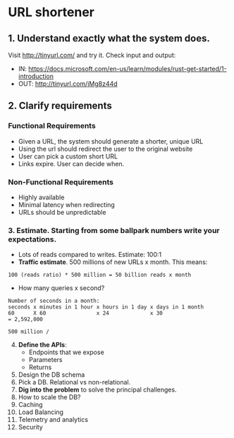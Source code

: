 # URL shortener

## 1. Understand exactly what the system does.

Visit http://tinyurl.com/ and try it.
Check input and output:

- IN: https://docs.microsoft.com/en-us/learn/modules/rust-get-started/1-introduction
- OUT: http://tinyurl.com/jMg8z44d

## 2. Clarify requirements

### Functional Requirements

- Given a URL, the system should generate a shorter, unique URL
- Using the url should redirect the user to the original website
- User can pick a custom short URL
- Links expire. User can decide when.

### Non-Functional Requirements

- Highly available
- Minimal latency when redirecting
- URLs should be unpredictable

### 3. **Estimate.** Starting from some ballpark numbers write your expectations.

- Lots of reads compared to writes. Estimate: 100:1
- **Traffic estimate**. 500 millions of new URLs x month. This means:

```
100 (reads ratio) * 500 million = 50 billion reads x month
```

- How many queries x second?

```
Number of seconds in a month:
seconds x minutes in 1 hour x hours in 1 day x days in 1 month
60      X 60                x 24             x 30
= 2,592,000

500 million /
```

4. **Define the APIs**:
   - Endpoints that we expose
   - Parameters
   - Returns
5. Design the DB schema
6. Pick a DB. Relational vs non-relational.
7. **Dig into the problem** to solve the principal challenges.
8. How to scale the DB?
9. Caching
10. Load Balancing
11. Telemetry and analytics
12. Security
